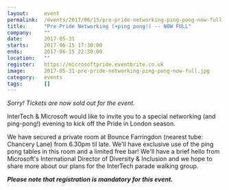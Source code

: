 ```yaml
---
layout: 	event
permalink:	/events/2017/06/15/pre-pride-networking-ping-pong-now-full
title:		"Pre-Pride Networking (+ping pong!) -- NOW FULL"
company:	""
date:		2017-05-31
starts:		2017-06-15 17:30:00
ends: 		2017-06-15 22:30:00
location:	""
register:	https://microsoftpride.eventbrite.co.uk
image: 		2017-05-31-pre-pride-networking-ping-pong-now-full.jpg
category:	events
tags:		[]
---
```


<i>Sorry! Tickets are now sold out for the event. </i>

<i>

</i>

InterTech &amp; Microsoft would like to invite you to a special networking (and ping-pong!) evening to kick off the Pride in London season. 

We have secured a private room at Bounce Farringdon (nearest tube: Chancery Lane) from 6.30pm til late. We'll have exclusive use of the ping pong tables in this room and a limited free bar! We'll have a brief hello from Microsoft's International Director of Diversity &amp; Inclusion and we hope to share more about our plans for the InterTech parade walking group. 

<i><b>Please note that registration is mandatory for this event.</b></i>